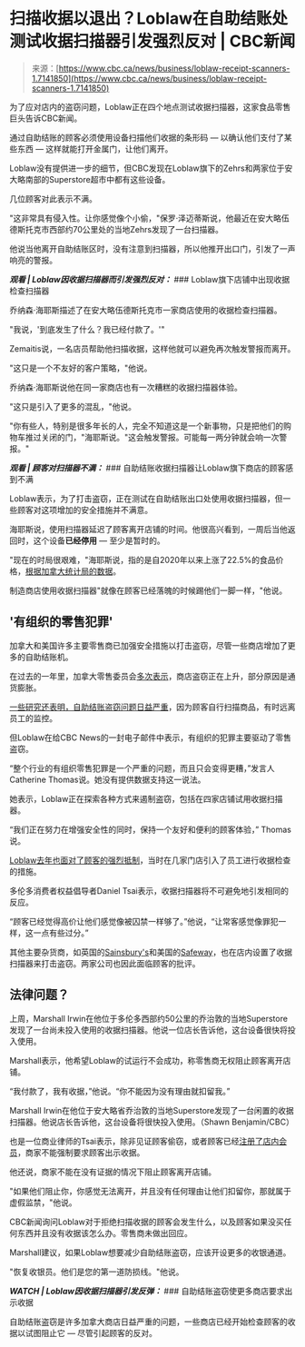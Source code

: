 <!--yml

category: 未分类

date: 2024-05-27 15:03:58

-->

# 扫描收据以退出？Loblaw在自助结账处测试收据扫描器引发强烈反对 | CBC新闻

> 来源：[https://www.cbc.ca/news/business/loblaw-receipt-scanners-1.7141850](https://www.cbc.ca/news/business/loblaw-receipt-scanners-1.7141850)

为了应对店内的盗窃问题，Loblaw正在四个地点测试收据扫描器，这家食品零售巨头告诉CBC新闻。

通过自助结账的顾客必须使用设备扫描他们收据的条形码 — 以确认他们支付了某些东西 — 这样就能打开金属门，让他们离开。

Loblaw没有提供进一步的细节，但CBC发现在Loblaw旗下的Zehrs和两家位于安大略南部的Superstore超市中都有这些设备。

几位顾客对此表示不满。

"这非常具有侵入性。让你感觉像个小偷，"保罗·泽迈蒂斯说，他最近在安大略伍德斯托克市西部约70公里处的当地Zehrs发现了一台扫描器。

他说当他离开自助结账区时，没有注意到扫描器，所以他推开出口门，引发了一声响亮的警报。

***观看 | Loblaw因收据扫描器而引发强烈反对：*** ### Loblaw旗下店铺中出现收据检查扫描器

乔纳森·海耶斯描述了在安大略伍德斯托克市一家商店使用的收据检查扫描器。

"我说，'到底发生了什么？我已经付款了。'"

Zemaitis说，一名店员帮助他扫描收据，这样他就可以避免再次触发警报而离开。

"这只是一个不友好的客户策略，"他说。

乔纳森·海耶斯说他在同一家商店也有一次糟糕的收据扫描器体验。

"这只是引入了更多的混乱，"他说。

"你有些人，特别是很多年长的人，完全不知道这是一个新事物，只是把他们的购物车推过关闭的门，"海耶斯说。"这会触发警报。可能每一两分钟就会响一次警报。"

***观看 | 顾客对扫描器不满：*** ### 自助结账收据扫描器让Loblaw旗下商店的顾客感到不满

Loblaw表示，为了打击盗窃，正在测试在自助结账出口处使用收据扫描器，但一些顾客对这项增加的安全措施并不满意。

海耶斯说，使用扫描器延迟了顾客离开店铺的时间。他很高兴看到，一周后当他返回时，这个设备**已经停用** — 至少是暂时的。

"现在的时局很艰难，"海耶斯说，指的是自2020年以来上涨了22.5%的食品价格，[根据加拿大统计局的数据](https://www150.statcan.gc.ca/t1/tbl1/en/tv.action?pid=1810000403)。

制造商店使用收据扫描器"就像在顾客已经落魄的时候踢他们一脚一样，"他说。

## '有组织的零售犯罪'

加拿大和美国许多主要零售商已加强安全措施以打击盗窃，尽管一些商店增加了更多的自助结账机。

在过去的一年里，加拿大零售委员会[多次表示](https://www.retailcouncil.org/press-releases/we-all-pay-a-price-for-retail-theft-december-crackdown-on-theft-aims-to-protect-employees-and-consumers/)，商店盗窃正在上升，部分原因是通货膨胀。

[一些研究还表明，自助结账盗窃问题日益严重](https://www.cbc.ca/news/business/some-retailers-scaling-back-self-checkouts-1.7034047)，因为顾客自行扫描商品，有时远离员工的监控。

但Loblaw在给CBC News的一封电子邮件中表示，有组织的犯罪主要驱动了零售盗窃。

“整个行业的有组织零售犯罪是一个严重的问题，而且只会变得更糟，”发言人Catherine Thomas说。她没有提供数据支持这一说法。

她表示，Loblaw正在探索各种方式来遏制盗窃，包括在四家店铺试用收据扫描器。

“我们正在努力在增强安全性的同时，保持一个友好和便利的顾客体验，” Thomas说。

[Loblaw去年也面对了顾客的强烈抵制](https://www.cbc.ca/news/business/lobaws-receipt-check-shoplifting-1.6876399)，当时在几家门店引入了员工进行收据检查的措施。

多伦多消费者权益倡导者Daniel Tsai表示，收据扫描器将不可避免地引发相同的反应。

“顾客已经觉得高价让他们感觉像被囚禁一样够了。”他说，“让常客感觉像罪犯一样，这一点有些过分。”

其他主要杂货商，如英国的[Sainsbury's](https://www.dailymail.co.uk/news/article-12041177/Sainsburys-shoppers-outraged-barriers-force-scan-receipts-leave.html)和美国的[Safeway](https://www.the-sun.com/news/10286959/anti-theft-safeway-receipt-check-scan-at-gate-police/)，也在店内设置了收据扫描器来打击盗窃。两家公司也因此面临顾客的批评。

## 法律问题？

上周，Marshall Irwin在他位于多伦多西部约50公里的乔治敦的当地Superstore发现了一台尚未投入使用的收据扫描器。他说一位店长告诉他，这台设备很快将投入使用。

Marshall表示，他希望Loblaw的试运行不会成功，称零售商无权阻止顾客离开店铺。

“我付款了，我有收据，”他说。“你不能因为没有理由就扣留我。”

Marshall Irwin在他位于安大略省乔治敦的当地Superstore发现了一台闲置的收据扫描器。他说店长告诉他，这台设备将很快投入使用。（Shawn Benjamin/CBC）

也是一位商业律师的Tsai表示，除非见证顾客偷窃，或者顾客已经[注册了店内会员](https://www.costco.ca/membership-conditions-regulations.html#mcr6)，商家不能强制要求顾客出示收据。

他还说，商家不能在没有证据的情况下阻止顾客离开店铺。

"如果他们阻止你，你感觉无法离开，并且没有任何理由让他们扣留你，那就属于虚假监禁，"他说。

CBC新闻询问Loblaw对于拒绝扫描收据的顾客会发生什么，以及顾客如果没买任何东西并且没有收据该怎么办。零售商未做出回应。

Marshall建议，如果Loblaw想要减少自助结账盗窃，应该开设更多的收银通道。

"恢复收银员。他们是您的第一道防损线。"他说。

***WATCH | Loblaw因收据扫描器引发反弹：*** ### 自助结账盗窃使更多商店要求出示收据

​​自助结账盗窃是许多加拿大商店日益严重的问题，一些商店已经开始检查顾客的收据以试图阻止它 — 尽管引起顾客的反对。
